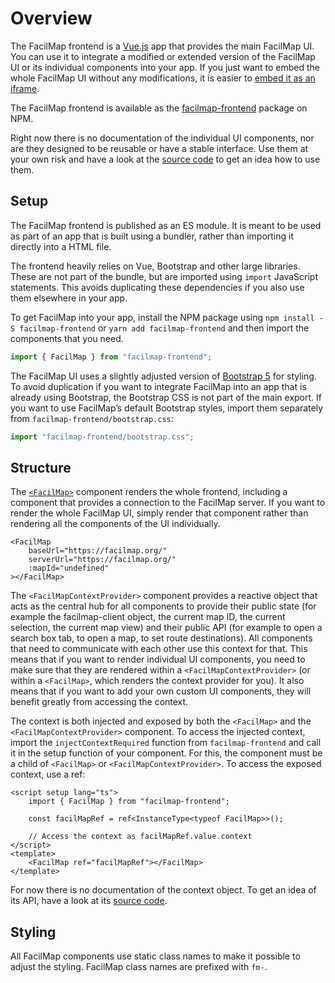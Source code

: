 # Overview

The FacilMap frontend is a [Vue.js](https://vuejs.org/) app that provides the main FacilMap UI. You can use it to integrate a modified or extended version of the FacilMap UI or its individual components into your app. If you just want to embed the whole FacilMap UI without any modifications, it is easier to [embed it as an iframe](../embed.md).

The FacilMap frontend is available as the [facilmap-frontend](https://www.npmjs.com/package/facilmap-frontend) package on NPM.

Right now there is no documentation of the individual UI components, nor are they designed to be reusable or have a stable interface. Use them at your own risk and have a look at the [source code](https://github.com/FacilMap/facilmap/tree/main/frontend/src/lib) to get an idea how to use them.

## Setup

The FacilMap frontend is published as an ES module. It is meant to be used as part of an app that is built using a bundler, rather than importing it directly into a HTML file.

The frontend heavily relies on Vue, Bootstrap and other large libraries. These are not part of the bundle, but are imported using `import` JavaScript statements. This avoids duplicating these dependencies if you also use them elsewhere in your app.

To get FacilMap into your app, install the NPM package using `npm install -S facilmap-frontend` or `yarn add facilmap-frontend` and then import the components that you need.

```javascript
import { FacilMap } from "facilmap-frontend";
```

The FacilMap UI uses a slightly adjusted version of [Bootstrap 5](https://getbootstrap.com/) for styling. To avoid duplication if you want to integrate FacilMap into an app that is already using Bootstrap, the Bootstrap CSS is not part of the main export. If you want to use FacilMap’s default Bootstrap styles, import them separately from `facilmap-frontend/bootstrap.css`:

```javascript
import "facilmap-frontend/bootstrap.css";
```

## Structure

The [`<FacilMap>`](./facilmap.md) component renders the whole frontend, including a component that provides a connection to the FacilMap server. If you want to render the whole FacilMap UI, simply render that component rather than rendering all the components of the UI individually.

```vue
<FacilMap
	baseUrl="https://facilmap.org/"
	serverUrl="https://facilmap.org/"
	:mapId="undefined"
></FacilMap>
```

The `<FacilMapContextProvider>` component provides a reactive object that acts as the central hub for all components to provide their public state (for example the facilmap-client object, the current map ID, the current selection, the current map view) and their public API (for example to open a search box tab, to open a map, to set route destinations). All components that need to communicate with each other use this context for that. This means that if you want to render individual UI components, you need to make sure that they are rendered within a `<FacilMapContextProvider>` (or within a `<FacilMap>`, which renders the context provider for you). It also means that if you want to add your own custom UI components, they will benefit greatly from accessing the context.

The context is both injected and exposed by both the `<FacilMap>` and the `<FacilMapContextProvider>` component. To access the injected context, import the `injectContextRequired` function from `facilmap-frontend` and call it in the setup function of your component. For this, the component must be a child of `<FacilMap>` or `<FacilMapContextProvider>`. To access the exposed context, use a ref:
```vue
<script setup lang="ts">
	import { FacilMap } from "facilmap-frontend";

	const facilMapRef = ref<InstanceType<typeof FacilMap>>();

	// Access the context as facilMapRef.value.context
</script>
<template>
	<FacilMap ref="facilMapRef"></FacilMap>
</template>
```

For now there is no documentation of the context object. To get an idea of its API, have a look at its [source code](https://github.com/FacilMap/facilmap/blob/main/frontend/src/lib/components/facil-map-context-provider/facil-map-context.ts).

## Styling

All FacilMap components use static class names to make it possible to adjust the styling. FacilMap class names are prefixed with `fm-`.